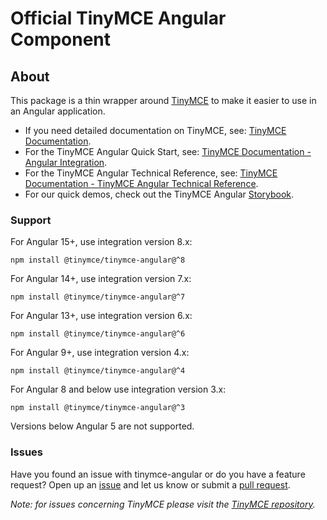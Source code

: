 # Official TinyMCE Angular Component

## About

This package is a thin wrapper around [TinyMCE](https://github.com/tinymce/tinymce) to make it easier to use in an Angular application.

* If you need detailed documentation on TinyMCE, see: [TinyMCE Documentation](https://www.tiny.cloud/docs/tinymce/7/).
* For the TinyMCE Angular Quick Start, see: [TinyMCE Documentation - Angular Integration](https://www.tiny.cloud/docs/tinymce/7/angular-cloud/).
* For the TinyMCE Angular Technical Reference, see: [TinyMCE Documentation - TinyMCE Angular Technical Reference](https://www.tiny.cloud/docs/tinymce/7/angular-ref/).
* For our quick demos, check out the TinyMCE Angular [Storybook](https://tinymce.github.io/tinymce-angular/).

### Support

For Angular 15+, use integration version 8.x:

`npm install @tinymce/tinymce-angular@^8`

For Angular 14+, use integration version 7.x:

`npm install @tinymce/tinymce-angular@^7`

For Angular 13+, use integration version 6.x:

`npm install @tinymce/tinymce-angular@^6`

For Angular 9+, use integration version 4.x:

`npm install @tinymce/tinymce-angular@^4`

For Angular 8 and below use integration version 3.x:

`npm install @tinymce/tinymce-angular@^3`

Versions below Angular 5 are not supported.

### Issues

Have you found an issue with tinymce-angular or do you have a feature request? 
Open up an [issue](https://github.com/tinymce/tinymce-angular/issues) and let us know 
or submit a [pull request](https://github.com/tinymce/tinymce-angular/pulls). 

_Note: for issues concerning TinyMCE please visit the [TinyMCE repository](https://github.com/tinymce/tinymce)._
